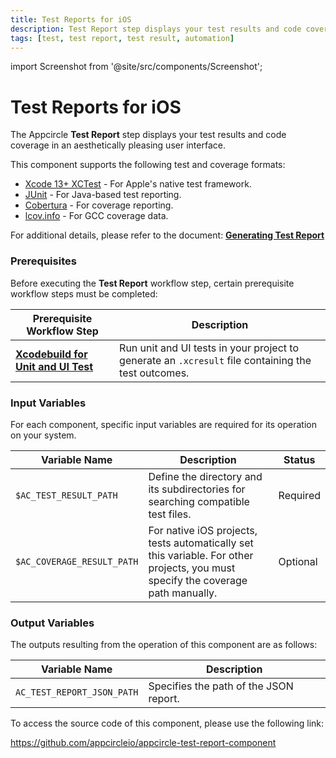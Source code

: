 ```yaml
---
title: Test Reports for iOS
description: Test Report step displays your test results and code coverage in an aesthetically pleasing user interface for iOS applications.
tags: [test, test report, test result, automation]
---
```


import Screenshot from '@site/src/components/Screenshot';

# Test Reports for iOS

The Appcircle **Test Report** step displays your test results and code coverage in an aesthetically pleasing user interface.

This component supports the following test and coverage formats:

- [Xcode 13+ XCTest](https://developer.apple.com/documentation/xctest) - For Apple's native test framework.
- [JUnit](https://junit.org) - For Java-based test reporting.
- [Cobertura](https://cobertura.github.io/cobertura) - For coverage reporting.
- [lcov.info](https://lcov-viewer.netlify.app) - For GCC coverage data.

For additional details, please refer to the document: [**Generating Test Report**](/continuous-testing/ios-testing/running-ios-unit-and-ui-tests#generating-test-report)


### Prerequisites

Before executing the **Test Report** workflow step, certain prerequisite workflow steps must be completed:

| Prerequisite Workflow Step                                   | Description                                                                   |
| ------------------------------------------------------------ | ----------------------------------------------------------------------------- |
| [**Xcodebuild for Unit and UI Test**](/workflows/ios-specific-workflow-steps/xcodebuild-for-unit-and-ui-test) | Run unit and UI tests in your project to generate an `.xcresult` file containing the test outcomes. |


### Input Variables

For each component, specific input variables are required for its operation on your system. 

| Variable Name            | Description                                                      | Status    |
| ------------------------ | ---------------------------------------------------------------- | --------- |
| `$AC_TEST_RESULT_PATH`    | Define the directory and its subdirectories for searching compatible test files. | Required  |
| `$AC_COVERAGE_RESULT_PATH`| For native iOS projects, tests automatically set this variable. For other projects, you must specify the coverage path manually. | Optional  |


### Output Variables

The outputs resulting from the operation of this component are as follows:

| Variable Name              | Description                                          |
| -------------------------- | ---------------------------------------------------- |
| `AC_TEST_REPORT_JSON_PATH` | Specifies the path of the JSON report.               |


To access the source code of this component, please use the following link:

https://github.com/appcircleio/appcircle-test-report-component

